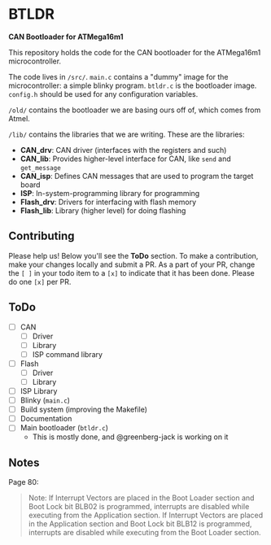 # BTLDR

**CAN Bootloader for ATMega16m1**

This repository holds the code for the CAN bootloader for the ATMega16m1 microcontroller.

The code lives in `/src/`.
`main.c` contains a "dummy" image for the microcontroller: a simple blinky program.
`btldr.c` is the bootloader image.
`config.h` should be used for any configuration variables.

`/old/` contains the bootloader we are basing ours off of, which comes from Atmel.

`/lib/` contains the libraries that we are writing. These are the libraries:

* __CAN_drv__: CAN driver (interfaces with the registers and such)
* __CAN_lib__: Provides higher-level interface for CAN, like `send` and `get_message`
* __CAN_isp__: Defines CAN messages that are used to program the target board
* __ISP__: In-system-programming library for programming
* __Flash_drv__: Drivers for interfacing with flash memory
* __Flash_lib__: Library (higher level) for doing flashing

## Contributing

Please help us!
Below you'll see the __ToDo__ section.
To make a contribution, make your changes locally and submit a PR.
As a part of your PR, change the `[ ]` in your todo item to a `[x]` to indicate that it has been done.
Please do one `[x]` per PR.

## ToDo

- [ ] CAN
    - [ ] Driver
    - [ ] Library
    - [ ] ISP command library
- [ ] Flash
    - [ ] Driver
    - [ ] Library
- [ ] ISP Library
- [ ] Blinky (`main.c`)
- [ ] Build system (improving the Makefile)
- [ ] Documentation
- [ ] Main bootloader (`btldr.c`)
    - This is mostly done, and @greenberg-jack is working on it

## Notes

Page 80:

> Note: If Interrupt Vectors are placed in the Boot Loader section and Boot Lock bit BLB02 is
> programmed, interrupts are disabled while executing from the Application section. If
> Interrupt Vectors are placed in the Application section and Boot Lock bit BLB12 is programmed,
> interrupts are disabled while executing from the Boot Loader section.
